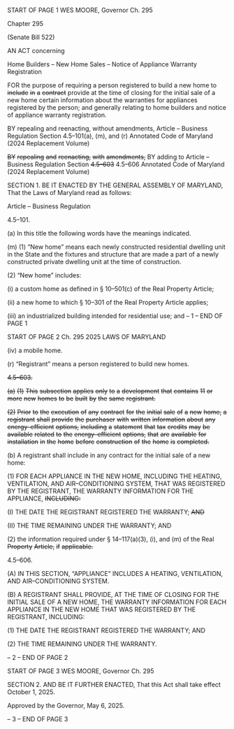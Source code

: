 START OF PAGE 1
WES MOORE, Governor Ch. 295

Chapter 295

(Senate Bill 522)

AN ACT concerning

Home Builders – New Home Sales – Notice of Appliance Warranty Registration

FOR the purpose of requiring a person registered to build a new home to ~~include~~ ~~in~~ ~~a~~
~~contract~~ provide at the time of closing for the initial sale of a new home certain
information about the warranties for appliances registered by the person; and
generally relating to home builders and notice of appliance warranty registration.

BY repealing and reenacting, without amendments,
Article – Business Regulation
Section 4.5–101(a), (m), and (r)
Annotated Code of Maryland
(2024 Replacement Volume)

~~BY~~ ~~repealing~~ ~~and~~ ~~reenacting,~~ ~~with~~ ~~amendments,~~ BY adding to
Article – Business Regulation
Section ~~4.5–603~~ 4.5–606
Annotated Code of Maryland
(2024 Replacement Volume)

SECTION 1. BE IT ENACTED BY THE GENERAL ASSEMBLY OF MARYLAND,
That the Laws of Maryland read as follows:

Article – Business Regulation

4.5–101.

(a) In this title the following words have the meanings indicated.

(m) (1) “New home” means each newly constructed residential dwelling unit in
the State and the fixtures and structure that are made a part of a newly constructed private
dwelling unit at the time of construction.

(2) “New home” includes:

(i) a custom home as defined in § 10–501(c) of the Real Property
Article;

(ii) a new home to which § 10–301 of the Real Property Article
applies;

(iii) an industrialized building intended for residential use; and
– 1 –
END OF PAGE 1

START OF PAGE 2
Ch. 295 2025 LAWS OF MARYLAND

(iv) a mobile home.

(r) “Registrant” means a person registered to build new homes.

~~4.5–603.~~

~~(a)~~ ~~(1)~~ ~~This~~ ~~subsection~~ ~~applies~~ ~~only~~ ~~to~~ ~~a~~ ~~development~~ ~~that~~ ~~contains~~ ~~11~~ ~~or~~ ~~more~~
~~new~~ ~~homes~~ ~~to~~ ~~be~~ ~~built~~ ~~by~~ ~~the~~ ~~same~~ ~~registrant.~~

~~(2)~~ ~~Prior~~ ~~to~~ ~~the~~ ~~execution~~ ~~of~~ ~~any~~ ~~contract~~ ~~for~~ ~~the~~ ~~initial~~ ~~sale~~ ~~of~~ ~~a~~ ~~new~~ ~~home,~~
~~a~~ ~~registrant~~ ~~shall~~ ~~provide~~ ~~the~~ ~~purchaser~~ ~~with~~ ~~written~~ ~~information~~ ~~about~~ ~~any~~
~~energy–efficient~~ ~~options,~~ ~~including~~ ~~a~~ ~~statement~~ ~~that~~ ~~tax~~ ~~credits~~ ~~may~~ ~~be~~ ~~available~~ ~~related~~ ~~to~~
~~the~~ ~~energy–efficient~~ ~~options,~~ ~~that~~ ~~are~~ ~~available~~ ~~for~~ ~~installation~~ ~~in~~ ~~the~~ ~~home~~ ~~before~~
~~construction~~ ~~of~~ ~~the~~ ~~home~~ ~~is~~ ~~completed.~~

(b) A registrant shall include in any contract for the initial sale of a new home:

(1) FOR EACH APPLIANCE IN THE NEW HOME, INCLUDING THE
HEATING, VENTILATION, AND AIR–CONDITIONING SYSTEM, THAT WAS REGISTERED
BY THE REGISTRANT, THE WARRANTY INFORMATION FOR THE APPLIANCE,
~~INCLUDING:~~

(I) THE DATE THE REGISTRANT REGISTERED THE WARRANTY;
~~AND~~

(II) THE TIME REMAINING UNDER THE WARRANTY; AND

(2) the information required under § 14–117(a)(3), (i), and (m) of the Real
~~Property~~ ~~Article,~~ ~~if~~ ~~applicable.~~

4.5–606.

(A) IN THIS SECTION, “APPLIANCE” INCLUDES A HEATING, VENTILATION,
AND AIR–CONDITIONING SYSTEM.

(B) A REGISTRANT SHALL PROVIDE, AT THE TIME OF CLOSING FOR THE
INITIAL SALE OF A NEW HOME, THE WARRANTY INFORMATION FOR EACH APPLIANCE
IN THE NEW HOME THAT WAS REGISTERED BY THE REGISTRANT, INCLUDING:

(1) THE DATE THE REGISTRANT REGISTERED THE WARRANTY; AND

(2) THE TIME REMAINING UNDER THE WARRANTY.

– 2 –
END OF PAGE 2

START OF PAGE 3
WES MOORE, Governor Ch. 295

SECTION 2. AND BE IT FURTHER ENACTED, That this Act shall take effect
October 1, 2025.

Approved by the Governor, May 6, 2025.

– 3 –
END OF PAGE 3